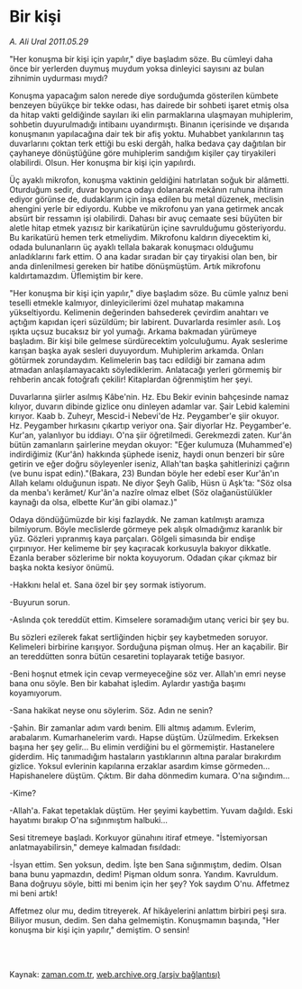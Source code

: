 # Bir kişi

*A. Ali Ural 2011.05.29*

<td class="columnist-detail">
<p>"Her konuşma bir kişi için yapılır," diye başladım söze. Bu cümleyi daha önce bir yerlerden duymuş muydum yoksa dinleyici sayısını az bulan zihnimin uydurması mıydı?</p>
<p>
<div id="haberMetinDiv">
<p>Konuşma yapacağım salon nerede diye sorduğumda gösterilen kümbete benzeyen büyükçe bir tekke odası, has dairede bir sohbeti işaret etmiş olsa da hitap vakti geldiğinde sayıları iki elin parmaklarına ulaşmayan muhiplerim, sohbetin duyurulmadığı intibaını uyandırmıştı. Binanın içerisinde ve dışarıda konuşmanın yapılacağına dair tek bir afiş yoktu. Muhabbet yankılarının taş duvarlarını çoktan terk ettiği bu eski dergâh, halka bedava çay dağıtılan bir çayhaneye dönüştüğüne göre muhiplerim sandığım kişiler çay tiryakileri olabilirdi. Olsun. Her konuşma bir kişi için yapılırdı.
<p>Üç ayaklı mikrofon, konuşma vaktinin geldiğini hatırlatan soğuk bir alâmetti. Oturduğum sedir, duvar boyunca odayı dolanarak mekânın ruhuna ihtiram ediyor görünse de, dudaklarım için inşa edilen bu metal düzenek, meclisin ahengini yerle bir ediyordu. Kubbe ve mikrofonu yan yana getirmek ancak absürt bir ressamın işi olabilirdi. Dahası bir avuç cemaate sesi büyüten bir aletle hitap etmek yazısız bir karikatürün içine savrulduğumu gösteriyordu. Bu karikatürü hemen terk etmeliydim. Mikrofonu kaldırın diyecektim ki, odada bulunanların üç ayaklı tellala bakarak konuşmacı olduğumu anladıklarını fark ettim. O ana kadar sıradan bir çay tiryakisi olan ben, bir anda dinlenilmesi gereken bir hatibe dönüşmüştüm. Artık mikrofonu kaldırtamazdım. Üflemiştim bir kere.
<p> "Her konuşma bir kişi için yapılır," diye başladım söze. Bu cümle yalnız beni teselli etmekle kalmıyor, dinleyicilerimi özel muhatap makamına yükseltiyordu. Kelimenin değerinden bahsederek çevirdim anahtarı ve açtığım kapıdan içeri süzüldüm; bir labirent. Duvarlarda resimler asılı. Loş ışıkta uçsuz bucaksız bir yol yumağı. Arkama bakmadan yürümeye başladım. Bir kişi bile gelmese sürdürecektim yolculuğumu. Ayak seslerime karışan başka ayak sesleri duyuyordum. Muhiplerim arkamda. Onları götürmek zorundaydım. Kelimelerin baş tacı edildiği bir zamana adım atmadan anlaşılamayacaktı söylediklerim. Anlatacağı yerleri görmemiş bir rehberin ancak fotoğrafı çekilir! Kitaplardan öğrenmiştim her şeyi.
<p> Duvarlarına şiirler asılmış Kâbe'nin. Hz. Ebu Bekir evinin bahçesinde namaz kılıyor, duvarın dibinde gizlice onu dinleyen adamlar var. Şair Lebid kalemini kırıyor. Kaab b. Zuheyr, Mescid-i Nebevi'de Hz. Peygamber'e şiir okuyor. Hz. Peygamber hırkasını çıkartıp veriyor ona. Şair diyorlar Hz. Peygamber'e. Kur'an, yalanlıyor bu iddiayı. O'na şiir öğretilmedi. Gerekmezdi zaten. Kur'ân bütün zamanların şairlerine meydan okuyor: "Eğer kulumuza (Muhammed'e) indirdiğimiz (Kur'ân) hakkında şüphede iseniz, haydi onun benzeri bir sûre getirin ve eğer doğru söyleyenler iseniz, Allah'tan başka şahitlerinizi çağırın (ve bunu ispat edin)."(Bakara, 23) Bundan böyle her edebî eser Kur'ân'ın Allah kelamı olduğunun ispatı. Ne diyor Şeyh Galib, Hüsn ü Aşk'ta: "Söz olsa da menba'ı kerâmet/ Kur'ân'a nazîre olmaz elbet (Söz olağanüstülükler kaynağı da olsa, elbette Kur'ân gibi olamaz.)"
<p> Odaya döndüğümüzde bir kişi fazlaydık. Ne zaman katılmıştı aramıza bilmiyorum. Böyle meclislerde görmeye pek alışık olmadığımız karanlık bir yüz. Gözleri yıpranmış kaya parçaları. Gölgeli simasında bir endişe çırpınıyor. Her kelimeme bir şey kaçıracak korkusuyla bakıyor dikkatle. Ezanla beraber sözlerime bir nokta koyuyorum. Odadan çıkar çıkmaz bir başka nokta kesiyor önümü.
<p> -Hakkını helal et. Sana özel bir şey sormak istiyorum.
<p> -Buyurun sorun.
<p> -Aslında çok tereddüt ettim. Kimselere soramadığım utanç verici bir şey bu.
<p> Bu sözleri ezilerek fakat sertliğinden hiçbir şey kaybetmeden soruyor. Kelimeleri birbirine karışıyor. Sorduğuna pişman olmuş. Her an kaçabilir. Bir an tereddütten sonra bütün cesaretini toplayarak tetiğe basıyor.
<p> -Beni hoşnut etmek için cevap vermeyeceğine söz ver. Allah'ın emri neyse bana onu söyle. Ben bir kabahat işledim. Aylardır yastığa başımı koyamıyorum.
<p>-Sana hakikat neyse onu söylerim. Söz. Adın ne senin?
<p> -Şahin. Bir zamanlar adım vardı benim. Elli altmış adamım. Evlerim, arabalarım. Kumarhanelerim vardı. Hapse düştüm. Üzülmedim. Erkeksen başına her şey gelir... Bu elimin verdiğini bu el görmemiştir. Hastanelere giderdim. Hiç tanımadığım hastaların yastıklarının altına paralar bırakırdım gizlice. Yoksul evlerinin kapılarına erzaklar asardım kimse görmeden... Hapishanelere düştüm. Çıktım. Bir daha dönmedim kumara. O'na sığındım...
<p> -Kime?
<p> -Allah'a. Fakat tepetaklak düştüm. Her şeyimi kaybettim. Yuvam dağıldı. Eski hayatımı bırakıp O'na sığınmıştım halbuki...
<p> Sesi titremeye başladı. Korkuyor günahını itiraf etmeye. "İstemiyorsan anlatmayabilirsin," demeye kalmadan fısıldadı:
<p> -İsyan ettim. Sen yoksun, dedim. İşte ben Sana sığınmıştım, dedim. Olsan bana bunu yapmazdın, dedim! Pişman oldum sonra. Yandım. Kavruldum. Bana doğruyu söyle, bitti mi benim için her şey? Yok saydım O'nu. Affetmez mi beni artık!
<p> Affetmez olur mu, dedim titreyerek. Af hikâyelerini anlattım birbiri peşi sıra. Biliyor musun, dedim. Sen daha gelmemiştin. Konuşmamın başında, "Her konuşma bir kişi için yapılır," demiştim. O sensin! </p></p></p></p></p></p></p></p></p></p></p></p></p></p></p></p></p></div>
</p>


<p><br>
		 </br></p></td>

Kaynak: [zaman.com.tr](http://zaman.com.tr/yazar.do?yazino=1139990), [web.archive.org (arşiv bağlantısı)](http://web.archive.org/web/20110809063605/http://www.zaman.com.tr:80/yazar.do?yazino=1139990)
